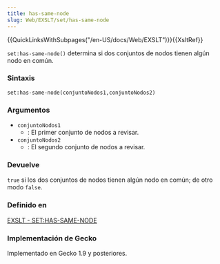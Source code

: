 ```yaml
---
title: has-same-node
slug: Web/EXSLT/set/has-same-node
---
```


{{QuickLinksWithSubpages("/en-US/docs/Web/EXSLT")}}{{XsltRef}}

`set:has-same-node()` determina si dos conjuntos de nodos tienen algún nodo en común.

### Sintaxis

```
set:has-same-node(conjuntoNodos1,conjuntoNodos2)
```

### Argumentos

- `conjuntoNodos1`
  - : El primer conjunto de nodos a revisar.
- `conjuntoNodos2`
  - : El segundo conjunto de nodos a revisar.

### Devuelve

`true` si los dos conjuntos de nodos tienen algún nodo en común; de otro modo `false`.

### Definido en

[EXSLT - SET:HAS-SAME-NODE](http://www.exslt.org/set/functions/has-same-node/index.html)

### Implementación de Gecko

Implementado en Gecko 1.9 y posteriores.
